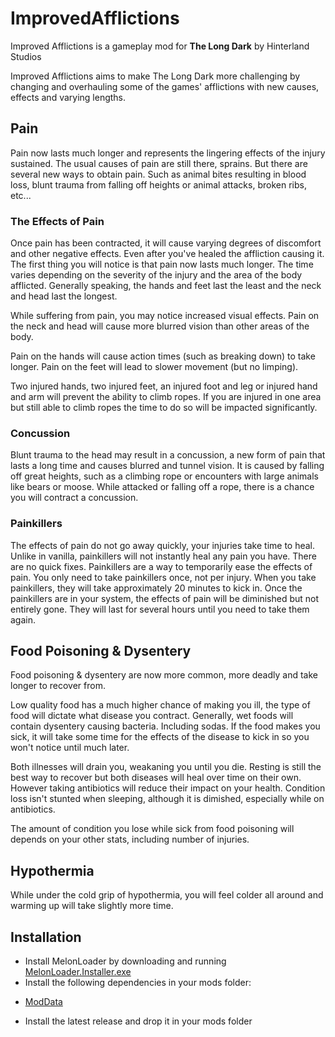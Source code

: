 # ImprovedAfflictions

Improved Afflictions is a gameplay mod for **The Long Dark** by Hinterland Studios

Improved Afflictions aims to make The Long Dark more challenging by changing and overhauling some of the games' afflictions with new causes, effects and varying lengths. 

## Pain

Pain now lasts much longer and represents the lingering effects of the injury sustained. The usual causes of pain are still there, sprains. But there are several new ways to obtain pain.
Such as animal bites resulting in blood loss, blunt trauma from falling off heights or animal attacks, broken ribs, etc...

### The Effects of Pain

Once pain has been contracted, it will cause varying degrees of discomfort and other negative effects. Even after you've healed the affliction causing it. The first thing you will notice
is that pain now lasts much longer. The time varies depending on the severity of the injury and the area of the body afflicted. Generally speaking, the hands and feet last the least and the
neck and head last the longest. 

While suffering from pain, you may notice increased visual effects. Pain on the neck and head will cause more blurred vision than other areas of the body. 

Pain on the hands will cause action times (such as breaking down) to take longer.
Pain on the feet will lead to slower movement (but no limping).

Two injured hands, two injured feet, an injured foot and leg or injured hand and arm will prevent the ability to climb ropes. If you are injured in one area but still able to climb ropes the 
time to do so will be impacted significantly. 

### Concussion

Blunt trauma to the head may result in a concussion, a new form of pain that lasts a long time and causes blurred and tunnel vision. It is caused by falling off great heights, such as a climbing rope
or encounters with large animals like bears or moose. While attacked or falling off a rope, there is a chance you will contract a concussion. 

### Painkillers

The effects of pain do not go away quickly, your injuries take time to heal. Unlike in vanilla, painkillers will not instantly heal any pain you have. There are no quick fixes. 
Painkillers are a way to temporarily ease the effects of pain. You only need to take painkillers once, not per injury. When you take painkillers, they will take approximately 20 minutes to kick in. 
Once the painkillers are in your system, the effects of pain will be diminished but not entirely gone. They will last for several hours until you need to take them again. 

## Food Poisoning & Dysentery

Food poisoning & dysentery are now more common, more deadly and take longer to recover from. 

Low quality food has a much higher chance of making you ill, the type of food will dictate what disease you contract. Generally, wet foods will contain dysentery causing bacteria. Including sodas.
If the food makes you sick, it will take some time for the effects of the disease to kick in so you won't notice until much later. 

Both illnesses will drain you, weakaning you until you die. Resting is still the best way to recover but both diseases will heal over time on their own. However taking antibiotics will reduce their
impact on your health. Condition loss isn't stunted when sleeping, although it is dimished, especially while on antibiotics. 

The amount of condition you lose while sick from food poisoning will depends on your other stats, including number of injuries.

## Hypothermia

While under the cold grip of hypothermia, you will feel colder all around and warming up will take slightly more time.

## Installation

* Install MelonLoader by downloading and running [MelonLoader.Installer.exe](https://github.com/HerpDerpinstine/MelonLoader/releases/latest/download/MelonLoader.Installer.exe)
* Install the following dependencies in your mods folder: 

- [ModData](https://github.com/dommrogers/ModData/releases/latest)

* Install the latest release and drop it in your mods folder
